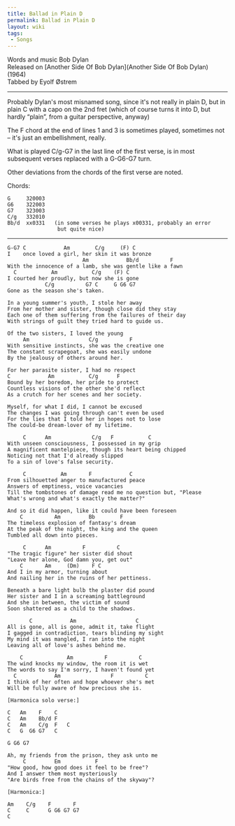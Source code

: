 ```yaml
---
title: Ballad in Plain D
permalink: Ballad in Plain D
layout: wiki
tags:
 - Songs
---
```


Words and music Bob Dylan  
Released on [Another Side Of Bob
Dylan](Another Side Of Bob Dylan) (1964)  
Tabbed by Eyolf Østrem

* * * * *

Probably Dylan's most misnamed song, since it's not really in plain D,
but in plain C with a capo on the 2nd fret (which of course turns it
into D, but hardly “plain”, from a guitar perspective, anyway)

The F chord at the end of lines 1 and 3 is sometimes played, sometimes
not – it's just an embellishment, really.

What is played C/g-G7 in the last line of the first verse, is in most
subsequent verses replaced with a G-G6-G7 turn.

Other deviations from the chords of the first verse are noted.

Chords:

    G     320003
    G6    322003
    G7    323003
    C/g   332010
    Bb/d  xx0331   (in some verses he plays x00331, probably an error
                    but quite nice)

* * * * *

    G-G7 C            Am        C/g     (F) C
    I    once loved a girl, her skin it was bronze
                            Am            Bb/d          F
    With the innocence of a lamb, she was gentle like a fawn
      C           Am           C/g    (F) C
    I courted her proudly, but now she is gone
                C/g          G7 C     G G6 G7
    Gone as the season she's taken.

    In a young summer's youth, I stole her away
    From her mother and sister, though close did they stay
    Each one of them suffering from the failures of their day
    With strings of guilt they tried hard to guide us.

    Of the two sisters, I loved the young
         Am                   C/g          F
    With sensitive instincts, she was the creative one
    The constant scrapegoat, she was easily undone
    By the jealousy of others around her.

    For her parasite sister, I had no respect
    C            Am           C/g      F
    Bound by her boredom, her pride to protect
    Countless visions of the other she'd reflect
    As a crutch for her scenes and her society.

    Myself, for what I did, I cannot be excused
    The changes I was going through can't even be used
    For the lies that I told her in hopes not to lose
    The could-be dream-lover of my lifetime.

         C      Am             C/g   F           C
    With unseen consciousness, I possessed in my grip
    A magnificent mantelpiece, though its heart being chipped
    Noticing not that I'd already slipped
    To a sin of love's false security.

         C           Am       F            C
    From silhouetted anger to manufactured peace
    Answers of emptiness, voice vacancies
    Till the tombstones of damage read me no question but, "Please
    What's wrong and what's exactly the matter?"

    And so it did happen, like it could have been foreseen
        C          Am         Bb        F
    The timeless explosion of fantasy's dream
    At the peak of the night, the king and the queen
    Tumbled all down into pieces.

         C      Am          F          C
    "The tragic figure" her sister did shout
    "Leave her alone, God damn you, get out"
        C       Am     (Dm)    F C
    And I in my armor, turning about
    And nailing her in the ruins of her pettiness.

    Beneath a bare light bulb the plaster did pound
    Her sister and I in a screaming battleground
    And she in between, the victim of sound
    Soon shattered as a child to the shadows.

           C            Am                   C
    All is gone, all is gone, admit it, take flight
    I gagged in contradiction, tears blinding my sight
    My mind it was mangled, I ran into the night
    Leaving all of love's ashes behind me.

        C              Am          F          C
    The wind knocks my window, the room it is wet
    The words to say I'm sorry, I haven't found yet
      C            Am                F          C
    I think of her often and hope whoever she's met
    Will be fully aware of how precious she is.

    [Harmonica solo verse:]

    C   Am    F    C
    C   Am    Bb/d F
    C   Am    C/g  F   C
    C   G  G6 G7   C

    G G6 G7

    Ah, my friends from the prison, they ask unto me
         C         Em           F
    "How good, how good does it feel to be free"?
    And I answer them most mysteriously
    "Are birds free from the chains of the skyway"?

    [Harmonica:]

    Am    C/g    F       F
    C     C      G G6 G7 G7
    C

